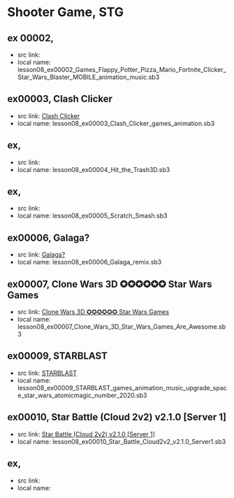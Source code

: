 # Shooter Game, STG


## ex 00002,

+ src link:
+ local name: lesson08_ex00002_Games_Flappy_Potter_Pizza_Mario_Fortnite_Clicker_Star_Wars_Blaster_MOBILE_animation_music.sb3


## ex00003, Clash Clicker

+ src link: [Clash Clicker](https://scratch.mit.edu/projects/321689397/)
+ local name: lesson08_ex00003_Clash_Clicker_games_animation.sb3

## ex,

+ src link:
+ local name: lesson08_ex00004_Hit_the_Trash3D.sb3

## ex,

+ src link:
+ local name: lesson08_ex00005_Scratch_Smash.sb3

## ex00006, Galaga?

+ src link: [Galaga?](https://scratch.mit.edu/projects/10076961)
+ local name: lesson08_ex00006_Galaga_remix.sb3

## ex00007, Clone Wars 3D ✪✪✪✪✪✪ Star Wars Games

+ src link: [Clone Wars 3D ✪✪✪✪✪✪ Star Wars Games](https://scratch.mit.edu/projects/363917870/)
+ local name: lesson08_ex00007_Clone_Wars_3D_Star_Wars_Games_Are_Awesome.sb3

## ex00009, STARBLAST

+ src link: [STARBLAST](https://scratch.mit.edu/projects/352586419/)
+ local name: lesson08_ex00009_STARBLAST_games_animation_music_upgrade_space_star_wars_atomicmagic_number_2020.sb3

## ex00010, Star Battle (Cloud 2v2) v2.1.0 [Server 1]

+ src link: [Star Battle (Cloud 2v2) v2.1.0 [Server 1]](https://scratch.mit.edu/projects/376656134/)
+ local name: lesson08_ex00010_Star_Battle_Cloud2v2_v2.1.0_Server1.sb3

## ex,

+ src link:
+ local name: 


